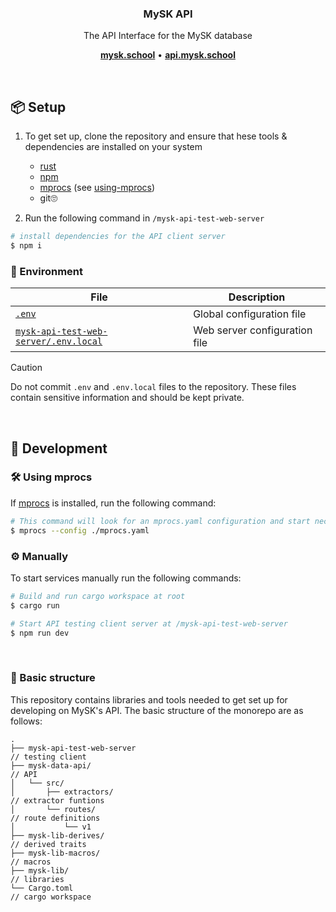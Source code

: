 <div align=center>
    <h3 align=center> MySK API </h3>
    <p>The API Interface for the MySK database</p>
    <p align='center'>
        <a href="https://mysk.school"><b>mysk.school</b></a> •
        <a href="http://api.mysk.school"><b>api.mysk.school</b></a>
    </p>
</div>

<br />

## 📦 Setup
1) To get set up, clone the repository and ensure that hese tools & dependencies are installed on your system
    - [rust](https://rustup.rs/)
    - [npm](https://www.npmjs.com/)
    - [mprocs](https://github.com/pvolok/mprocs) (see [using-mprocs](#🛠️-using-mprocs))
    - git🙄

2) Run the following command in `/mysk-api-test-web-server`
```sh
# install dependencies for the API client server
$ npm i
```

### :herb: Environment
| File                                                                                                                             | Description                   |
| -------------------------------------------------------------------------------------------------------------------------------- | ----------------------------- |
| [`.env`](.env.template)                                      | Global configuration file     |
| [`mysk-api-test-web-server/.env.local`](mysk-api-test-web-server/.env.local.template) | Web server configuration file |

> [!CAUTION]
> Do not commit `.env` and `.env.local` files to the repository. These files contain sensitive information and should be kept private.

<br />

## 🚀 Development
### 🛠️ Using mprocs
If [mprocs](https://github.com/pvolok/mprocs) is installed, run the following command:
```sh
# This command will look for an mprocs.yaml configuration and start necessary services automatically
$ mprocs --config ./mprocs.yaml
```

### ⚙️  Manually
To start services manually run the following commands:
```sh
# Build and run cargo workspace at root
$ cargo run

# Start API testing client server at /mysk-api-test-web-server
$ npm run dev
```

<br />

### 📁 Basic structure
This repository contains libraries and tools needed to get set up for developing on MySK's API. The basic structure of the monorepo are as follows:
```
.
├── mysk-api-test-web-server                                            // testing client
├── mysk-data-api/                                                      // API
│   └── src/
│       ├── extractors/                                                 // extractor funtions
│       └── routes/                                                     // route definitions
│           └── v1
├── mysk-lib-derives/                                                   // derived traits
├── mysk-lib-macros/                                                    // macros
├── mysk-lib/                                                           // libraries
└── Cargo.toml                                                          // cargo workspace
```

